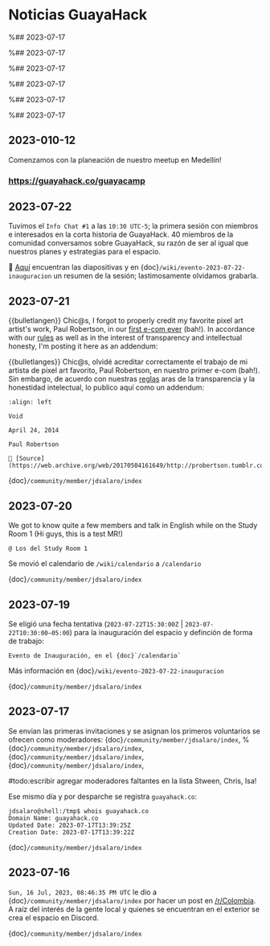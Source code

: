
# Noticias GuayaHack

%## 2023-07-17 

%## 2023-07-17 

%## 2023-07-17 

%## 2023-07-17 

%## 2023-07-17 

%## 2023-07-17 

## 2023-010-12 

Comenzamos con la planeación de nuestro meetup en Medellín!

### https://guayahack.co/guayacamp

## 2023-07-22

Tuvimos el `Info Chat #1` a las `10:30 UTC-5`; la primera sesión con miembros e interesados en la corta historia de GuayaHack. 40 miembros de la comunidad conversamos sobre GuayaHack, su razón de ser al igual que nuestros planes y estrategias para el espacio. 

🔗 [Aquí](https://docs.google.com/presentation/d/1XGSP-HqtYPwPGY5DA3UhNoBB67kpEpaIyJpYF7Sg7P4/edit?usp=sharing) encuentran las diapositivas y en {doc}`/wiki/evento-2023-07-22-inauguracion` un resumen de la sesión; lastimosamente olvidamos grabarla. 

## 2023-07-21 

{{bulletlangen}} Chic@s, I forgot to properly credit my favorite pixel art artist's work, Paul Robertson, in our [first e-com ever](https://mailchi.mp/c1cbba08678d/guayahack-tecnologa-y-comunidad?e=f843635f13) (bah!). In accordance with our [rules](https://guayahack.co/community/rules/#x01) as well as in the interest of transparency and intellectual honesty, I'm posting it here as an addendum:

{{bulletlanges}} Chic@s, olvidé acreditar correctamente el trabajo de mi artista de pixel art favorito, Paul Robertson, en nuestro primer e-com (bah!). Sin embargo, de acuerdo con nuestras [reglas](https://guayahack.co/community/rules/#x01) aras de la transparencia y la honestidad intelectual, lo publico aquí como un addendum:

```{figure} noticias.md-data/2023-07-21-paul-robertson-void.gif
:align: left

Void

April 24, 2014

Paul Robertson

🔗 [Source](https://web.archive.org/web/20170504161649/http://probertson.tumblr.com/post/83661041853/void)
```

{doc}`/community/member/jdsalaro/index`

## 2023-07-20 

We got to know quite a few members and talk in English while on the Study Room 1 (Hi guys, this is a test MR!)

`@ Los del Study Room 1`

Se movió el calendario de `/wiki/calendario` a `/calendario`

{doc}`/community/member/jdsalaro/index`

## 2023-07-19 

Se eligió una fecha tentativa (`2023‐07‐22T15:30:00Z` | `2023‐07‐22T10:30:00−05:00`) para la inauguración del espacio y definción de forma de trabajo: 

```{figure} noticias.md-data/2023-07-19-evento-inauguracion.png
Evento de Inauguración, en el {doc}`/calendario`
```

Más información en {doc}`/wiki/evento-2023-07-22-inauguracion`


{doc}`/community/member/jdsalaro/index`

## 2023-07-17 

Se envian las primeras invitaciones y se asignan los primeros voluntarios se ofrecen como moderadores: {doc}`/community/member/jdsalaro/index`, 
%{doc}`/community/member/jdsalaro/index`, {doc}`/community/member/jdsalaro/index`, {doc}`/community/member/jdsalaro/index`, 

#todo:escribir agregar moderadores faltantes en la lista Stween, Chris, Isa!

Ese mismo día y por desparche se registra `guayahack.co`:

```console
jdsalaro@shell:/tmp$ whois guayahack.co
Domain Name: guayahack.co
Updated Date: 2023-07-17T13:39:25Z
Creation Date: 2023-07-17T13:39:22Z

```

{doc}`/community/member/jdsalaro/index`

## 2023-07-16 

`Sun, 16 Jul, 2023, 08:46:35 PM UTC` le dio a {doc}`/community/member/jdsalaro/index` por hacer un post en [/r/Colombia](https://www.reddit.com/r/Colombia/comments/151fkiz/con_una_prima_y_un_amigo_armaremos_un_grupo_de/). A raíz del interés de la gente local y quienes se encuentran en el exterior se crea el espacio en Discord.

{doc}`/community/member/jdsalaro/index`

